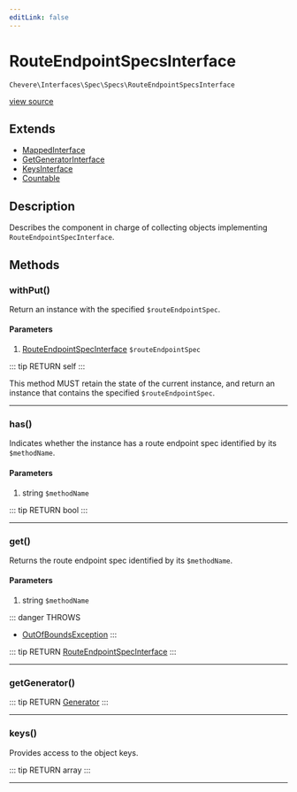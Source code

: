 ```yaml
---
editLink: false
---
```


# RouteEndpointSpecsInterface

`Chevere\Interfaces\Spec\Specs\RouteEndpointSpecsInterface`

[view source](https://github.com/chevere/chevere/blob/master/src/Chevere/Interfaces/Spec/Specs/RouteEndpointSpecsInterface.php)

## Extends

- [MappedInterface](../../DataStructure/MappedInterface.md)
- [GetGeneratorInterface](../../DataStructure/GetGeneratorInterface.md)
- [KeysInterface](../../DataStructure/KeysInterface.md)
- [Countable](https://www.php.net/manual/class.countable)

## Description

Describes the component in charge of collecting objects implementing `RouteEndpointSpecInterface`.

## Methods

### withPut()

Return an instance with the specified `$routeEndpointSpec`.

#### Parameters

1. [RouteEndpointSpecInterface](./RouteEndpointSpecInterface.md) `$routeEndpointSpec`

::: tip RETURN
self
:::

This method MUST retain the state of the current instance, and return
an instance that contains the specified `$routeEndpointSpec`.

---

### has()

Indicates whether the instance has a route endpoint spec identified by its `$methodName`.

#### Parameters

1. string `$methodName`

::: tip RETURN
bool
:::

---

### get()

Returns the route endpoint spec identified by its `$methodName`.

#### Parameters

1. string `$methodName`

::: danger THROWS
- [OutOfBoundsException](../../../Exceptions/Core/OutOfBoundsException.md) 
:::

::: tip RETURN
[RouteEndpointSpecInterface](./RouteEndpointSpecInterface.md)
:::

---

### getGenerator()

::: tip RETURN
[Generator](https://www.php.net/manual/class.generator)
:::

---

### keys()

Provides access to the object keys.

::: tip RETURN
array
:::

---
